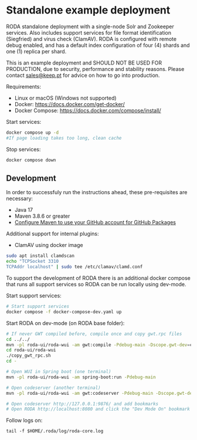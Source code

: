 # Standalone example deployment


RODA standalone deployment with a single-node Solr and Zookeeper services. Also includes support services for file format identification (Siegfried) and virus check (ClamAV). RODA is configured with remote debug enabled, and has a default index configuration of four (4) shards and one (1) replica per shard.

This is an example deployment and SHOULD NOT BE USED FOR PRODUCTION, due to security, performance and stability reasons. Please contact sales@keep.pt for advice on how to go into production.

Requirements:
- Linux or macOS (Windows not supported)
- Docker: https://docs.docker.com/get-docker/
- Docker Compose: https://docs.docker.com/compose/install/



Start services:
```sh
docker compose up -d
#If page loading takes too long, clean cache
```

Stop services:
```sh
docker compose down
```


## Development


In order to successfuly run the instructions ahead, these pre-requisites are necessary:

- Java 17
- Maven 3.8.6 or greater
- [Configure Maven to use your GitHub account for GitHub Packages](https://docs.github.com/en/packages/working-with-a-github-packages-registry/working-with-the-apache-maven-registry#authenticating-with-a-personal-access-token)

Additional support for internal plugins:
 -  ClamAV using docker image

 ```sh
 sudo apt install clamdscan
 echo "TCPSocket 3310
TCPAddr localhost" | sudo tee /etc/clamav/clamd.conf
 ```

To support the development of RODA there is an additional docker compose that runs all support services so RODA can be run locally using dev-mode.

Start support services:
```sh
# Start support services
docker compose -f docker-compose-dev.yaml up
```

Start RODA on dev-mode (on RODA base folder):
```sh
# If never GWT compiled before, compile once and copy gwt.rpc files
cd ../../
mvn -pl roda-ui/roda-wui -am gwt:compile -Pdebug-main -Dscope.gwt-dev=compile
cd roda-ui/roda-wui
./copy_gwt_rpc.sh
cd -

# Open WUI in Spring boot (one terminal)
mvn -pl roda-ui/roda-wui -am spring-boot:run -Pdebug-main

# Open codeserver (another terminal)
mvn -pl roda-ui/roda-wui -am gwt:codeserver -Pdebug-main -Dscope.gwt-dev=compile

# Open codeserver http://127.0.0.1:9876/ and add bookmarks
# Open RODA http://localhost:8080 and click the "Dev Mode On" bookmark
```

Follow logs on:
```
tail -f $HOME/.roda/log/roda-core.log
```